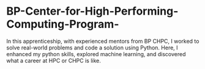 # BP-Center-for-High-Performing-Computing-Program-
In this apprenticeship, with experienced mentors from BP CHPC, I worked to solve real-world  problems and code a solution using Python. Here, I enhanced my python skills, explored  machine learning, and discovered what a career at HPC or CHPC is like.

